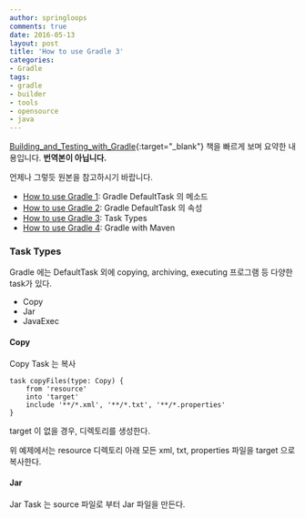 ```yaml
---
author: springloops
comments: true
date: 2016-05-13
layout: post
title: 'How to use Gradle 3'
categories:
- Gradle
tags:
- gradle
- builder
- tools
- opensource
- java
---
```


[Building_and_Testing_with_Gradle](https://gradle.org/books/){:target="_blank"} 책을 빠르게 보며 요약한 내용입니다. **번역본이 아닙니다.**

언제나 그렇듯 원본을 참고하시기 바랍니다.

>
- [How to use Gradle 1](/archivers/how-to-use-gradle1): Gradle DefaultTask 의 메소드
- [How to use Gradle 2](/archivers/how-to-use-gradle2): Gradle DefaultTask 의 속성
- [How to use Gradle 3](#): Task Types
- [How to use Gradle 4](/archivers/how-to-use-gradle4): Gradle with Maven

### Task Types
Gradle 에는 DefaultTask 외에 copying, archiving, executing 프로그램 등 다양한 task가 있다.

- Copy
- Jar
- JavaExec

#### Copy
Copy Task 는 복사

```
task copyFiles(type: Copy) {
	from 'resource'
    into 'target'
    include '**/*.xml', '**/*.txt', '**/*.properties'
}
```
target 이 없을 경우, 디렉토리를 생성한다.

위 예제에서는 resource 디렉토리 아래 모든 xml, txt, properties 파일을 target 으로 복사한다.

#### Jar
Jar Task 는 source 파일로 부터 Jar 파일을 만든다.
